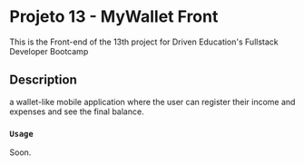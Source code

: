 # Projeto 13 - MyWallet Front

This is the Front-end of the 13th project for Driven Education's Fullstack Developer Bootcamp

## Description

a wallet-like mobile application where the user can register their income and expenses and see the final balance. 

### `Usage`

Soon.



